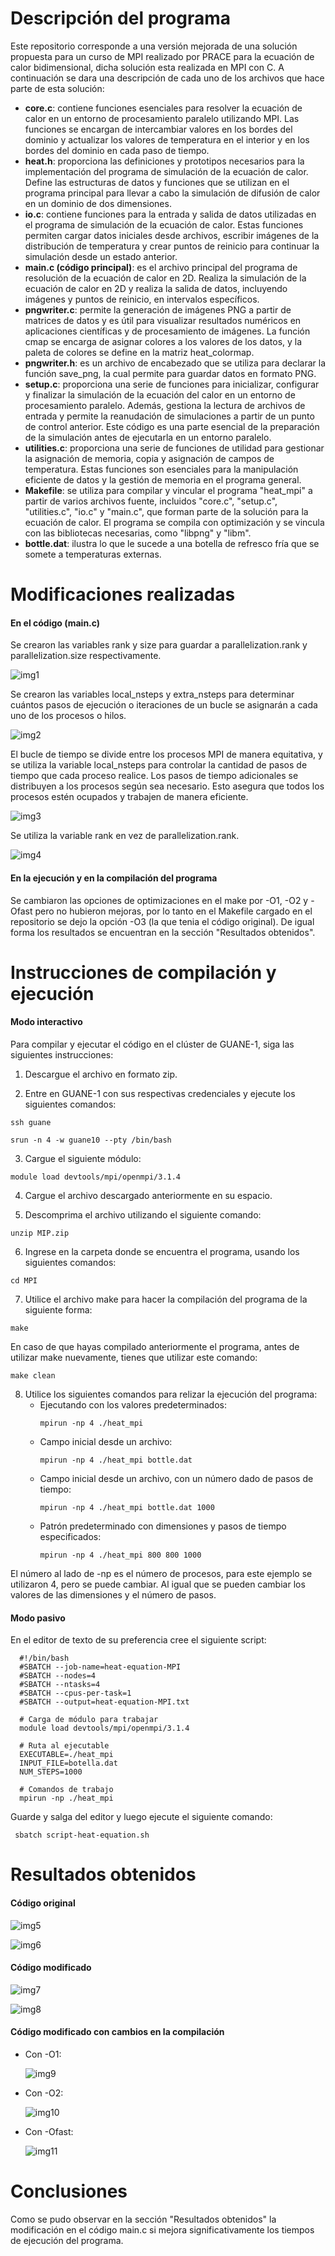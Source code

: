 # Descripción del programa 
Este repositorio corresponde a una versión mejorada de una solución propuesta para un curso de MPI realizado por PRACE para la ecuación de calor bidimensional, dicha solución esta realizada en MPI con C. A continuación se dara una descripción de cada uno de los archivos que hace parte de esta solución: 
- **core.c**: contiene funciones esenciales para resolver la ecuación de calor en un entorno de procesamiento paralelo utilizando MPI. Las funciones se encargan de intercambiar valores en los bordes del dominio y actualizar los valores de temperatura en el interior y en los bordes del dominio en cada paso de tiempo.
- **heat.h**: proporciona las definiciones y prototipos necesarios para la implementación del programa de simulación de la ecuación de calor. Define las estructuras de datos y funciones que se utilizan en el programa principal para llevar a cabo la simulación de difusión de calor en un dominio de dos dimensiones.
- **io.c**: contiene funciones para la entrada y salida de datos utilizadas en el programa de simulación de la ecuación de calor. Estas funciones permiten cargar datos iniciales desde archivos, escribir imágenes de la distribución de temperatura y crear puntos de reinicio para continuar la simulación desde un estado anterior.
- **main.c (código principal)**: es el archivo principal del programa de resolución de la ecuación de calor en 2D. Realiza la simulación de la ecuación de calor en 2D y realiza la salida de datos, incluyendo imágenes y puntos de reinicio, en intervalos específicos.
- **pngwriter.c**: permite la generación de imágenes PNG a partir de matrices de datos y es útil para visualizar resultados numéricos en aplicaciones científicas y de procesamiento de imágenes. La función cmap se encarga de asignar colores a los valores de los datos, y la paleta de colores se define en la matriz heat_colormap.
- **pngwriter.h**: es un archivo de encabezado que se utiliza para declarar la función save_png, la cual permite para guardar datos en formato PNG.
- **setup.c**: proporciona una serie de funciones para inicializar, configurar y finalizar la simulación de la ecuación del calor en un entorno de procesamiento paralelo. Además, gestiona la lectura de archivos de entrada y permite la reanudación de simulaciones a partir de un punto de control anterior. Este código es una parte esencial de la preparación de la simulación antes de ejecutarla en un entorno paralelo.
- **utilities.c**: proporciona una serie de funciones de utilidad para gestionar la asignación de memoria, copia y asignación de campos de temperatura. Estas funciones son esenciales para la manipulación eficiente de datos y la gestión de memoria en el programa general.
- **Makefile**: se utiliza para compilar y vincular el programa "heat_mpi" a partir de varios archivos fuente, incluidos "core.c", "setup.c", "utilities.c", "io.c" y "main.c", que forman parte de la solución para la ecuación de calor. El programa se compila con optimización y se vincula con las bibliotecas necesarias, como "libpng" y "libm".
- **bottle.dat**: ilustra lo que le sucede a una botella de refresco fría que se somete a temperaturas externas. 

# Modificaciones realizadas
#### En el código (main.c)

Se crearon las variables rank y size para guardar a parallelization.rank y parallelization.size respectivamente. 

![img1](./Recursos/modificacionMain1.jpg)

Se crearon las variables local_nsteps y extra_nsteps para determinar cuántos pasos de ejecución o iteraciones de un bucle se asignarán a cada uno de los procesos o hilos.

![img2](./Recursos/modificacionMain2.jpg)

El bucle de tiempo se divide entre los procesos MPI de manera equitativa, y se utiliza la variable local_nsteps para controlar la cantidad de pasos de tiempo que cada proceso realice. Los pasos de tiempo adicionales se distribuyen a los procesos según sea necesario. Esto asegura que todos los procesos estén ocupados y trabajen de manera eficiente.

![img3](./Recursos/modificacionMain3.jpg)

Se utiliza la variable rank en vez de parallelization.rank.

![img4](./Recursos/modificacionMain4.jpg)

#### En la ejecución y en la compilación del programa

Se cambiaron las opciones de optimizaciones en el make por -O1, -O2 y -Ofast pero no hubieron mejoras, por lo tanto en el Makefile cargado en el repositorio se dejo la opción -O3 (la que tenia el código original). De igual forma los resultados se encuentran en la sección "Resultados obtenidos". 

# Instrucciones de compilación y ejecución 
#### Modo interactivo
Para compilar y ejecutar el código en el clúster de GUANE-1, siga las siguientes instrucciones:

1. Descargue el archivo en formato zip.
   
2. Entre en GUANE-1 con sus respectivas credenciales y ejecute los siguientes comandos:
  ```
  ssh guane
  ```
  ```
  srun -n 4 -w guane10 --pty /bin/bash
  ```
3. Cargue el siguiente módulo:
   
  ```
  module load devtools/mpi/openmpi/3.1.4
  ```
4. Cargue el archivo descargado anteriormente en su espacio.
   
5. Descomprima el archivo utilizando el siguiente comando:
  ```
  unzip MIP.zip
  ```
6. Ingrese en la carpeta donde se encuentra el programa, usando los siguientes comandos:
  ```
  cd MPI 
  ```
7. Utilice el archivo make para hacer la compilación del programa de la siguiente forma:
  ```
  make 
  ```
En caso de que hayas compilado anteriormente el programa, antes de utilizar make nuevamente, tienes que utilizar este comando: 
  ```
  make clean 
  ```
8. Utilice los siguientes comandos para relizar la ejecución del programa:
   - Ejecutando con los valores predeterminados:
     ```
     mpirun -np 4 ./heat_mpi
     ```
   - Campo inicial desde un archivo:
     ```
     mpirun -np 4 ./heat_mpi bottle.dat
     ```
   - Campo inicial desde un archivo, con un número dado de pasos de tiempo: 
     ```
     mpirun -np 4 ./heat_mpi bottle.dat 1000
     ```
   - Patrón predeterminado con dimensiones y pasos de tiempo especificados: 
     ```
     mpirun -np 4 ./heat_mpi 800 800 1000
     ```
El número al lado de -np es el número de procesos, para este ejemplo se utilizaron 4, pero se puede cambiar. Al igual que se pueden cambiar los valores de las dimensiones y el número de pasos. 

#### Modo pasivo
En el editor de texto de su preferencia cree el siguiente script: 
      
      #!/bin/bash
      #SBATCH --job-name=heat-equation-MPI
      #SBATCH --nodes=4
      #SBATCH --ntasks=4
      #SBATCH --cpus-per-task=1
      #SBATCH --output=heat-equation-MPI.txt
      
      # Carga de módulo para trabajar
      module load devtools/mpi/openmpi/3.1.4
      
      # Ruta al ejecutable
      EXECUTABLE=./heat_mpi
      INPUT_FILE=botella.dat
      NUM_STEPS=1000
      
      # Comandos de trabajo
      mpirun -np ./heat_mpi
      
   Guarde y salga del editor y luego ejecute el siguiente comando: 
   
     sbatch script-heat-equation.sh

# Resultados obtenidos 

#### Código original 

![img5](./Recursos/Original1.jpg)

![img6](./Recursos/Original2.jpg)

#### Código modificado

![img7](./Recursos/Optimizado1.jpg)

![img8](./Recursos/Optimizado2.jpg)

#### Código modificado con cambios en la compilación 
- Con -O1:
  
  ![img9](./Recursos/O1.jpg)
  
- Con -O2:
  
  ![img10](./Recursos/O2.jpg)
  
- Con -Ofast:

  ![img11](./Recursos/Ofast.jpg)
  
# Conclusiones

Como se pudo observar en la sección "Resultados obtenidos" la modificación en el código main.c si mejora significativamente los tiempos de ejecución del programa. 

